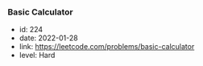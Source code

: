### Basic Calculator

* id: 224
* date: 2022-01-28
* link: https://leetcode.com/problems/basic-calculator
* level: Hard
